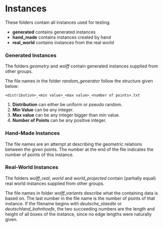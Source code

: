 # Instances


These folders contain all instances used for testing.
+ **generated** contains generated instances
+ **hand_made** contains instances created by hand
+ **real_world** contains instances from the real world

### Generated Instances

The folders *geometry* and *wolff* contain generated instances supplied from other groups.

The file names in the folder *random_generator* follow the structure given below:

```
<distribution>_<min value>_<max value>_<number of points>.txt
```

1. **Distribution** can either be uniform or pseudo random.
2. **Min Value** can be any integer.
3. **Max value** can be any integer bigger than min value.
4. **Number of Points** can be any positive integer.

### Hand-Made Instances

The file names are an attempt at describing the geometric relations between the given points.
The number at the end of the file indicates the number of points of this instance.

### Real-World Instances

The folders *wolff_real*, *world* and *world_projected* contain (partially equal) real world instances supplied from other groups.

The file names in folder *wolff_variants* describe what the containing data is based on.
The last number in the file name is the number of points of that instance.
If the filename begins with *deutsche_staedte* or *deutschland_bahnhoefe*, the two succeeding numbers are the length and height of all 
boxes of the instance, since no edge lengths were naturally given.

